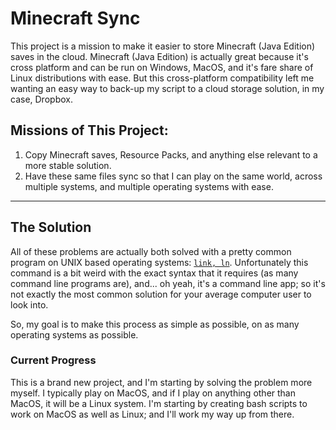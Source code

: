 # Minecraft Sync
This project is a mission to make it easier to store Minecraft (Java Edition) saves in the cloud. Minecraft (Java Edition) is actually great because it's cross platform and can be run on Windows, MacOS, and it's fare share of Linux distributions with ease. But this cross-platform compatibility left me wanting an easy way to back-up my script to a cloud storage solution, in my case, Dropbox. 

## Missions of This Project: 
1. Copy Minecraft saves, Resource Packs, and anything else relevant to a more stable solution. 
2. Have these same files sync so that I can play on the same world, across multiple systems, and multiple operating systems with ease. 

--- 

## The Solution
All of these problems are actually both solved with a pretty common program on UNIX based operating systems: [``link, ln``](https://man.openbsd.org/ln.1). Unfortunately this command is a bit weird with the exact syntax that it requires (as many command line programs are), and... oh yeah, it's a command line app; so it's not exactly the most common solution for your average computer user to look into. 

So, my goal is to make this process as simple as possible, on as many operating systems as possible. 

### Current Progress
This is a brand new project, and I'm starting by solving the problem more myself. I typically play on MacOS, and if I play on anything other than MacOS, it will be a Linux system. I'm starting by creating bash scripts to work on MacOS as well as Linux; and I'll work my way up from there. 
